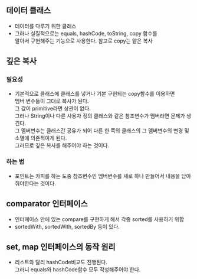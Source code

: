 ## 데이터 클래스
- 데이터를 다루기 위한 클래스
- 그러나 실질적으로는 equals, hashCode, toString, copy 함수를  
알아서 구현해주는 기능으로 사용한다. 참고로 copy는 얕은 복사

## 깊은 복사
### 필요성
- 기본적으로 클래스에 클래스를 넣거나 기본 구현되는 copy함수를 이용하면  
멤버 변수들이 그대로 복사가 된다.  
그 값이 primitive라면 상관이 없다.  
그러나 String이나 다른 사용자 정의 클래스와 같은 참조변수가 멤버라면 문제가 생긴다.  
그 멤버변수는 클래스간 공유가 되어 다른 한 쪽의 클래스의 그 멤버변수의 변경 및 소멸에 의존적이게 된다.  
그러므로 깊은 복사를 해주어야 하는 것이다.
### 하는 법
- 포인트는 카피를 하는 도중 참조변수인 멤버변수를 새로 하나 만들어서 내용을 담아줘야한다는 것이다.

## comparator 인터페이스
- 인터페이스 안에 있는 compare를 구현하게 해서 각종 sorted를 사용하기 위함
- sortedWith, sortedWith, sortedBy 등이 있다.

## set, map 인터페이스의 동작 원리
- 리스트와 달리 hashCode비교도 진행된다.  
그러니 equals와 hashCode함수 모두 작성해주어야 한다.